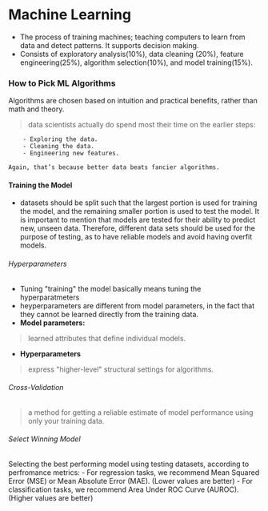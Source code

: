 # Machine Learning
- The process of training machines; teaching computers to learn from data and detect patterns. It supports decision making.
- Consists of exploratory analysis(10%), data cleaning (20%), feature engineering(25%), algorithm selection(10%), and model training(15%).

### How to Pick ML Algorithms

Algorithms are chosen based on intuition and practical benefits, rather than math and theory.

>  data scientists actually do spend most their time on the earlier steps:

        - Exploring the data.
        - Cleaning the data.
        - Engineering new features.

    Again, that’s because better data beats fancier algorithms.


#### Training the Model

- datasets should be split such that the largest portion is used for training the model, and the remaining smaller portion is used to test the model. 
It is important to mention that models are tested for their ability to predict new, unseen data. Therefore, different data sets should be used for the purpose of testing, as to have reliable models and avoid having overfit models.

###### Hyperparameters
  - Tuning "training" the model basically means tuning the hyperparatmeters
  - heyperparameters are different from model parameters, in the fact that they cannot be learned directly from the training data.
  - **Model parameters:**
   > learned attributes that define individual models.
  - **Hyperparameters**
   > express "higher-level" structural settings for algorithms.

###### Cross-Validation
 > a method for getting a reliable estimate of model performance using only your training data.

###### Select Winning Model

Selecting the best performing model using testing datasets, according to perfromance metrics:
    - For regression tasks, we recommend Mean Squared Error (MSE) or Mean Absolute Error (MAE). (Lower values are better)
    - For classification tasks, we recommend Area Under ROC Curve (AUROC). (Higher values are better)
